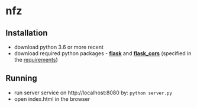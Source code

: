 # nfz

## Installation
* download python 3.6 or more recent
* download required python packages - 
**[flask](https://flask.palletsprojects.com/en/1.1.x/])** 
and 
**[flask_cors](https://flask-cors.readthedocs.io/en/latest/)** 
(specified in the [requirements](requirements.txt))

## Running
* run server service on http://localhost:8080 by: 
`python server.py`
* open index.html in the browser
